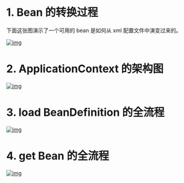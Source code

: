 # 1. Bean 的转换过程

下面这张图演示了一个可用的 bean 是如何从 xml 配置文件中演变过来的。

[![img](http://static.iocoder.cn/365d4142eb23822dcaddba6d1f59ccbc)](http://static.iocoder.cn/365d4142eb23822dcaddba6d1f59ccbc)

# 2. ApplicationContext 的架构图

[![img](http://static.iocoder.cn/dde0bf4ae9014ec73c80f4c45045850a)](http://static.iocoder.cn/dde0bf4ae9014ec73c80f4c45045850a)

# 3. load BeanDefinition 的全流程

[![img](http://static.iocoder.cn/38419d23d29c83a4758f73f85281e076)](http://static.iocoder.cn/38419d23d29c83a4758f73f85281e076)

# 4. get Bean 的全流程

[![img](http://static.iocoder.cn/3a5b28a2d3bd435ca94ea5c8752609d5)](http://static.iocoder.cn/3a5b28a2d3bd435ca94ea5c8752609d5)